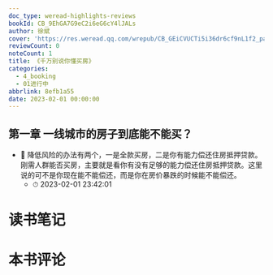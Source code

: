 ```yaml
---
doc_type: weread-highlights-reviews
bookId: CB_9EhGA7G9eC2i6eG6cY4lJALs
author: 徐斌
cover: 'https://res.weread.qq.com/wrepub/CB_GEiCVUCTi5i36dr6cf9nL1f2_parsecover'
reviewCount: 0
noteCount: 1
title: 《千万别说你懂买房》
categories:
  - 4_booking
  - 01进行中
abbrlink: 8efb1a55
date: 2023-02-01 00:00:00
---
```



## 第一章 一线城市的房子到底能不能买？


- 📌 降低风险的办法有两个，一是全款买房，二是你有能力偿还住房抵押贷款。刚需人群能否买房，主要就是看你有没有足够的能力偿还住房抵押贷款。这里说的可不是你现在能不能偿还，而是你在房价暴跌的时候能不能偿还。 
    - ⏱ 2023-02-01 23:42:01 

# 读书笔记


# 本书评论
